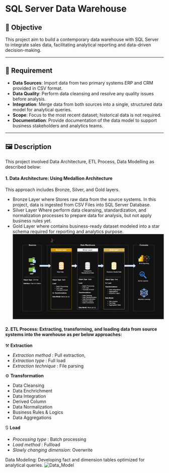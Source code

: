 # SQL Server Data Warehouse
## 📌 Objective
This project aim to build a contemporary data warehouse with SQL Server to integrate sales data, facilitating analytical reporting and data-driven decision-making.

---
## 📃 Requirement
- **Data Sources**: Import data from two primary systems ERP and CRM provided in CSV format.
- **Data Quality**: Perform data cleansing and resolve any quality issues before analysis.
- **Integration**: Merge data from both sources into a single, structured data model for analytical queries.
- **Scope**: Focus to the most recent dataset; historical data is not required.
- **Documentation**: Provide documentation of the data model to support business stakeholders and analytics teams.
---
## 🖼️ Description
This project involved Data Architecture, ETL Process, Data Modelling as described below:

#### 1. Data Architecture: Using Medallion Architecture 
This approach includes Bronze, Silver, and Gold layers.
- Bronze Layer where Stores raw data from the source systems. In this project, data is ingested from CSV Files into SQL Server Database.
- Silver Layer Where perform data cleansing, standardization, and normalization processes to prepare data for analysis, but not apply business rules yet.
- Gold Layer where contains business-ready dataset modeled into a star schema required for reporting and analytics purpose.
![Data_Architeture](documents/Data_Architecture.png)
  
#### 2. ETL Process: Extracting, transforming, and loading data from source systems into the warehouse as per below approaches:
⚒️ **Extraction**
- *Extraction method* : Pull extraction,
- *Extraction type* : Full load
- *Extraction technique* : File parsing

⚙️ **Transformation**
- Data Cleansing
- Data Enchrichment
- Data Integration
- Derived Column
- Data Normalization
- Business Rules & Logics
- Data Aggregations

 🔃 **Load**
- *Processing type* : Batch processing
- *Load method* : Fullload 
- *Slowly changing dimension*: Overwrite

Data Modeling: Developing fact and dimension tables optimized for analytical queries.
![Data_Model](documents/Data_Moedel.png)

